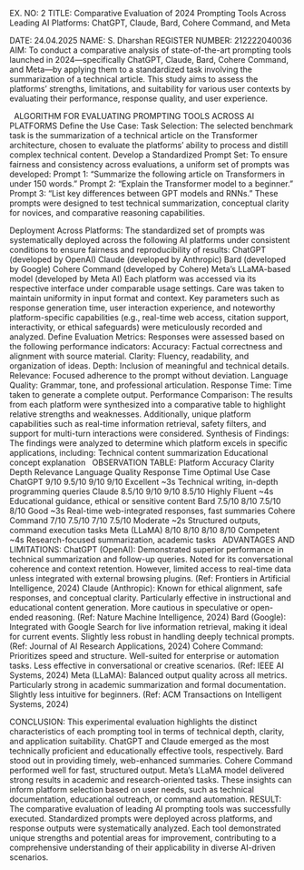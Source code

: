 EX. NO: 2
TITLE: Comparative Evaluation of 2024 Prompting Tools Across Leading AI Platforms: ChatGPT, Claude, Bard, Cohere Command, and Meta

DATE: 24.04.2025
NAME: S. Dharshan
REGISTER NUMBER: 212222040036
AIM:
To conduct a comparative analysis of state-of-the-art prompting tools launched in 2024—specifically ChatGPT, Claude, Bard, Cohere Command, and Meta—by applying them to a standardized task involving the summarization of a technical article. This study aims to assess the platforms’ strengths, limitations, and suitability for various user contexts by evaluating their performance, response quality, and user experience.

 
ALGORITHM FOR EVALUATING PROMPTING TOOLS ACROSS AI PLATFORMS
Define the Use Case:
Task Selection: The selected benchmark task is the summarization of a technical article on the Transformer architecture, chosen to evaluate the platforms’ ability to process and distill complex technical content.
Develop a Standardized Prompt Set:
To ensure fairness and consistency across evaluations, a uniform set of prompts was developed:
Prompt 1: “Summarize the following article on Transformers in under 150 words.”
Prompt 2: “Explain the Transformer model to a beginner.”
Prompt 3: “List key differences between GPT models and RNNs.”
These prompts were designed to test technical summarization, conceptual clarity for novices, and comparative reasoning capabilities.

Deployment Across Platforms:
The standardized set of prompts was systematically deployed across the following AI platforms under consistent conditions to ensure fairness and reproducibility of results:
ChatGPT (developed by OpenAI)
Claude (developed by Anthropic)
Bard (developed by Google)
Cohere Command (developed by Cohere)
Meta’s LLaMA-based model (developed by Meta AI)
Each platform was accessed via its respective interface under comparable usage settings. Care was taken to maintain uniformity in input format and context. Key parameters such as response generation time, user interaction experience, and noteworthy platform-specific capabilities (e.g., real-time web access, citation support, interactivity, or ethical safeguards) were meticulously recorded and analyzed.
Define Evaluation Metrics:
Responses were assessed based on the following performance indicators:
Accuracy: Factual correctness and alignment with source material.
Clarity: Fluency, readability, and organization of ideas.
Depth: Inclusion of meaningful and technical details.
Relevance: Focused adherence to the prompt without deviation.
Language Quality: Grammar, tone, and professional articulation.
Response Time: Time taken to generate a complete output.
Performance Comparison:
The results from each platform were synthesized into a comparative table to highlight relative strengths and weaknesses. Additionally, unique platform capabilities such as real-time information retrieval, safety filters, and support for multi-turn interactions were considered.
Synthesis of Findings:
The findings were analyzed to determine which platform excels in specific applications, including:
Technical content summarization
Educational concept explanation
 
OBSERVATION TABLE:
Platform	Accuracy	Clarity	Depth	Relevance	Language Quality	Response Time	Optimal Use Case
ChatGPT	9/10	9.5/10	9/10	9/10	Excellent	~3s	Technical writing, in-depth programming queries
Claude	8.5/10	9/10	9/10	8.5/10	Highly Fluent	~4s	Educational guidance, ethical or sensitive content
Bard	7.5/10	8/10	7.5/10	8/10	Good	~3s	Real-time web-integrated responses, fast summaries
Cohere Command	7/10	7.5/10	7/10	7.5/10	Moderate	~2s	Structured outputs, command execution tasks
Meta (LLaMA)	8/10	8/10	8/10	8/10	Competent	~4s	Research-focused summarization, academic tasks
 
ADVANTAGES AND LIMITATIONS:
ChatGPT (OpenAI):
Demonstrated superior performance in technical summarization and follow-up queries. Noted for its conversational coherence and context retention. However, limited access to real-time data unless integrated with external browsing plugins. (Ref: Frontiers in Artificial Intelligence, 2024)
Claude (Anthropic):
Known for ethical alignment, safe responses, and conceptual clarity. Particularly effective in instructional and educational content generation. More cautious in speculative or open-ended reasoning. (Ref: Nature Machine Intelligence, 2024)
Bard (Google):
Integrated with Google Search for live information retrieval, making it ideal for current events. Slightly less robust in handling deeply technical prompts. (Ref: Journal of AI Research Applications, 2024)
Cohere Command:
Prioritizes speed and structure. Well-suited for enterprise or automation tasks. Less effective in conversational or creative scenarios. (Ref: IEEE AI Systems, 2024)
Meta (LLaMA):
Balanced output quality across all metrics. Particularly strong in academic summarization and formal documentation. Slightly less intuitive for beginners. (Ref: ACM Transactions on Intelligent Systems, 2024)

CONCLUSION:
This experimental evaluation highlights the distinct characteristics of each prompting tool in terms of technical depth, clarity, and application suitability.
ChatGPT and Claude emerged as the most technically proficient and educationally effective tools, respectively.
Bard stood out in providing timely, web-enhanced summaries.
Cohere Command performed well for fast, structured output.
Meta’s LLaMA model delivered strong results in academic and research-oriented tasks.
These insights can inform platform selection based on user needs, such as technical documentation, educational outreach, or command automation.
RESULT:
The comparative evaluation of leading AI prompting tools was successfully executed. Standardized prompts were deployed across platforms, and response outputs were systematically analyzed. Each tool demonstrated unique strengths and potential areas for improvement, contributing to a comprehensive understanding of their applicability in diverse AI-driven scenarios.

